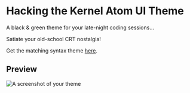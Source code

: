 # Hacking the Kernel Atom UI Theme

A black & green theme for your late-night coding sessions...

Satiate your old-school CRT nostalgia!

Get the matching syntax theme [here](https://atom.io/themes/hacking-the-kernel).

## Preview
![A screenshot of your theme](https://raw.githubusercontent.com/heisian/hacking-the-kernel-ui/master/screenshot.jpg)
